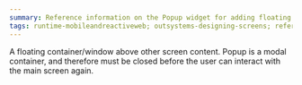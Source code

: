 ```yaml
---
summary: Reference information on the Popup widget for adding floating container/window (modal container) above other screen content.
tags: runtime-mobileandreactiveweb; outsystems-designing-screens; reference; designing-screens; popup-widget
---
```


A floating container/window above other screen content. Popup is a modal container, and therefore must be closed before the user can interact with the main screen again.
